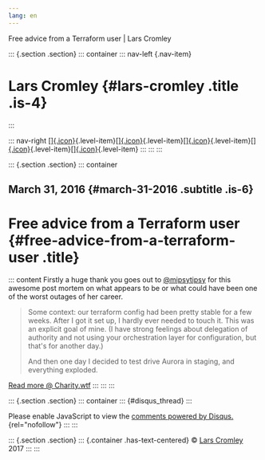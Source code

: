 ```yaml
---
lang: en
---
```


Free advice from a Terraform user \| Lars Cromley

::: {.section .section}
::: container
::: nav-left
[](https://cromleylabs.com){.nav-item}

# Lars Cromley {#lars-cromley .title .is-4}
:::

::: nav-right
[[]{.icon}](/about){.level-item}[[]{.icon}](/disclaimer){.level-item}[[]{.icon}](https://github.com/callmeradical){.level-item}[[]{.icon}](https://twitter.com/callmeradical){.level-item}[[]{.icon}](/index.xml){.level-item}
:::
:::
:::

::: {.section .section}
::: container
## March 31, 2016 {#march-31-2016 .subtitle .is-6}

# Free advice from a Terraform user {#free-advice-from-a-terraform-user .title}

::: content
Firstly a huge thank you goes out to
[\@mipsytipsy](https://twitter.com/mipsytipsy?lang=en) for this awesome
post mortem on what appears to be or what could have been one of the
worst outages of her career.

> Some context: our terraform config had been pretty stable for a few
> weeks. After I got it set up, I hardly ever needed to touch it. This
> was an explicit goal of mine. (I have strong feelings about delegation
> of authority and not using your orchestration layer for configuration,
> but that's for another day.)
>
> And then one day I decided to test drive Aurora in staging, and
> everything exploded.

[Read more @
Charity.wtf](http://charity.wtf/2016/03/30/terraform-vpc-and-why-you-want-a-tfstate-file-per-env/)
:::
:::
:::

::: {.section .section}
::: container
::: {#disqus_thread}
:::

Please enable JavaScript to view the [comments powered by
Disqus.](https://disqus.com/?ref_noscript){rel="nofollow"}
:::
:::

::: {.section .section}
::: {.container .has-text-centered}
© [Lars Cromley](https://github.com/callmeradical) 2017
:::
:::

